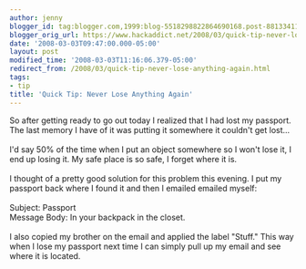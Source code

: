 ```yaml
---
author: jenny
blogger_id: tag:blogger.com,1999:blog-5518298822864690168.post-8813341111686846149
blogger_orig_url: https://www.hackaddict.net/2008/03/quick-tip-never-lose-anything-again.html
date: '2008-03-03T09:47:00.000-05:00'
layout: post
modified_time: '2008-03-03T11:16:06.379-05:00'
redirect_from: /2008/03/quick-tip-never-lose-anything-again.html
tags:
- tip
title: 'Quick Tip: Never Lose Anything Again'
---
```


So after getting ready to go out today I realized that I had lost my passport.  The last memory I have of it was putting it somewhere it couldn't get lost...<br /><br />I'd say 50% of the time when I put an object somewhere so I won't lose it, I end up losing it.  My safe place is so safe, I forget where it is.<br /><br />I thought of a pretty good solution for this problem this evening.  I put my passport back where I found it and then I emailed emailed myself:<br /><br />Subject: Passport<br />Message Body:  In your backpack in the closet.<br /><br />I also copied my brother on the email and applied the label "Stuff."  This way when I lose my passport next time I can simply pull up my email and see where it is located.